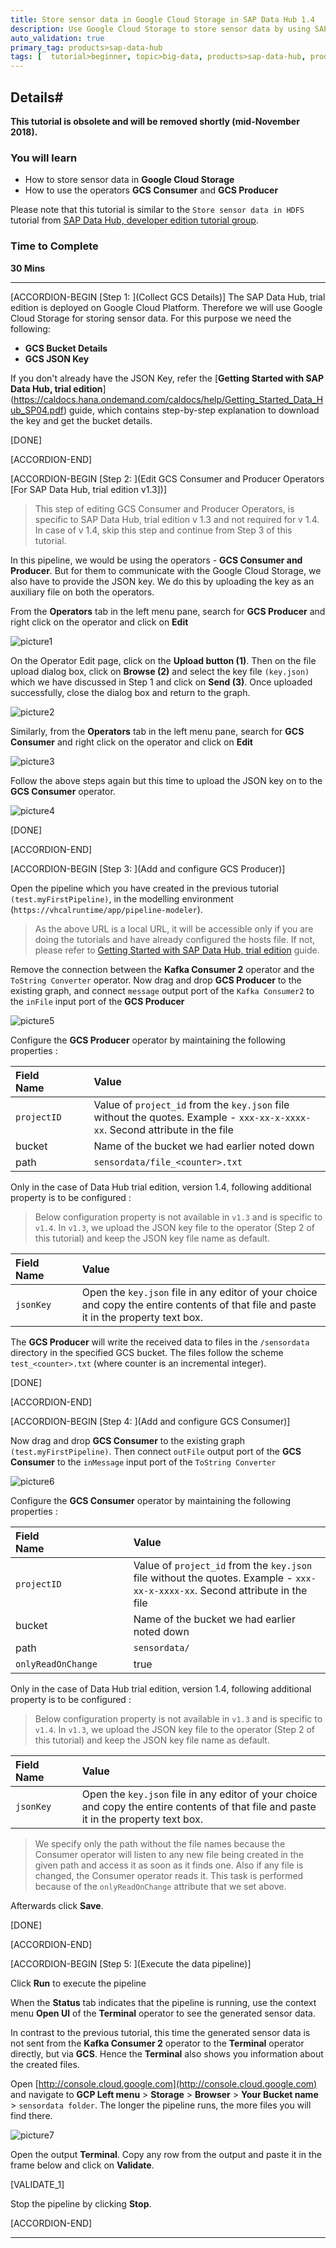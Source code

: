```yaml
---
title: Store sensor data in Google Cloud Storage in SAP Data Hub 1.4
description: Use Google Cloud Storage to store sensor data by using SAP Data Hub, trial edition.
auto_validation: true
primary_tag: products>sap-data-hub
tags: [  tutorial>beginner, topic>big-data, products>sap-data-hub, products>sap-vora ]
---
```


## Details#
**This tutorial is obsolete and will be removed shortly (mid-November 2018).**
### You will learn  
- How to store sensor data in **Google Cloud Storage**
- How to use the operators **GCS Consumer** and **GCS Producer**

Please note that this tutorial is similar to the `Store sensor data in HDFS` tutorial from [SAP Data Hub, developer edition tutorial group](https://www.sap.com/developer/groups/datahub-pipelines.html).

### Time to Complete
**30 Mins**

---

[ACCORDION-BEGIN [Step 1: ](Collect GCS Details)]
The SAP Data Hub, trial edition is deployed on Google Cloud Platform. Therefore we will use Google Cloud Storage for storing sensor data. For this purpose we need the following:

- **GCS Bucket Details**
- **GCS JSON Key**

If you don't already have the JSON Key, refer the [**Getting Started with SAP Data Hub, trial edition**] (https://caldocs.hana.ondemand.com/caldocs/help/Getting_Started_Data_Hub_SP04.pdf) guide, which contains step-by-step explanation to download the key and get the bucket details.

[DONE]

[ACCORDION-END]

[ACCORDION-BEGIN [Step 2: ](Edit GCS Consumer and Producer Operators [For SAP Data Hub, trial edition v1.3])]

>This step of editing GCS Consumer and Producer Operators, is specific to SAP Data Hub, trial edition v 1.3 and not required for  v 1.4. In case of v 1.4, skip this step and continue from Step 3 of this tutorial.

In this pipeline, we would be using the operators - **GCS Consumer and Producer**. But for them to communicate with the Google Cloud Storage, we also have to provide the JSON key. We do this by uploading the key as an auxiliary file on both the operators.

From the **Operators** tab in the left menu pane, search for **GCS Producer** and right click on the operator and click on **Edit**

![picture1](datahub-trial-pipelines-part03-3.png)

On the Operator Edit page, click on the **Upload button (1)**. Then on the file upload dialog box, click on **Browse (2)** and select the key file `(key.json)` which we have discussed in Step 1 and click on **Send (3)**. Once uploaded successfully, close the dialog box and return to the graph.

![picture2](datahub-trial-pipelines-part03-4.png)

Similarly, from the **Operators** tab in the left menu pane, search for **GCS Consumer** and right click on the operator and click on **Edit**

![picture3](datahub-trial-pipelines-part03-6.png)

Follow the above steps again but this time to upload the JSON key on to the **GCS Consumer** operator.

![picture4](datahub-trial-pipelines-part03-7.png)

[DONE]

[ACCORDION-END]

[ACCORDION-BEGIN [Step 3: ](Add and configure GCS Producer)]

Open the pipeline which you have created in the previous tutorial `(test.myFirstPipeline)`, in the modelling environment (`https://vhcalruntime/app/pipeline-modeler`).

>As the above URL is a local URL, it will be accessible only if you are doing the tutorials and have already configured the hosts file. If not, please refer to [Getting Started with SAP Data Hub, trial edition](https://caldocs.hana.ondemand.com/caldocs/help/Getting_Started_Data_Hub_SP04.pdf) guide.

Remove the connection between the **Kafka Consumer 2** operator and the `ToString Converter` operator. Now drag and drop **GCS Producer** to the existing graph, and connect `message` output port of the `Kafka Consumer2` to the `inFile` input port of the **GCS Producer**

![picture5](datahub-trial-pipelines-part03-5.png)

Configure the **GCS Producer** operator by maintaining the following properties :

|  Field Name&nbsp;&nbsp;&nbsp;&nbsp;&nbsp;&nbsp;&nbsp;&nbsp;&nbsp;&nbsp;&nbsp;&nbsp;&nbsp;     | Value
|  :------------- | :-------------
|  `projectID`  | Value of `project_id` from the `key.json` file without the quotes. Example - `xxx-xx-x-xxxx-xx`. Second attribute in the file
|  bucket  | Name of the bucket we had earlier noted down
|  path  | `sensordata/file_<counter>.txt`

Only in the case of Data Hub trial edition, version 1.4, following additional property is to be configured :

>Below configuration property is not available in `v1.3` and is specific to `v1.4`. In `v1.3`, we upload the JSON key file to the operator (Step 2 of this tutorial) and keep the JSON key file name as default.

|  Field Name&nbsp;&nbsp;&nbsp;&nbsp;&nbsp;&nbsp;&nbsp;     | Value
|  :------------- | :-------------
|  `jsonKey`  | Open the `key.json` file in any editor of your choice and copy the entire contents of that file and paste it in the property text box.

The **GCS Producer** will write the received data to files in the `/sensordata` directory in the specified GCS bucket. The files follow the scheme `test_<counter>.txt` (where counter is an incremental integer).

[DONE]

[ACCORDION-END]


[ACCORDION-BEGIN [Step 4: ](Add and configure GCS Consumer)]

Now drag and drop **GCS Consumer** to the existing graph `(test.myFirstPipeline)`. Then connect `outFile` output port of the **GCS Consumer** to the `inMessage` input port of the `ToString Converter`

![picture6](datahub-trial-pipelines-part03-8.png)

Configure the **GCS Consumer** operator by maintaining the following properties :

|  Field Name&nbsp;&nbsp;&nbsp;&nbsp;&nbsp;&nbsp;&nbsp;&nbsp;&nbsp;&nbsp;&nbsp;&nbsp;&nbsp;&nbsp;&nbsp;&nbsp;&nbsp;&nbsp;&nbsp;&nbsp;&nbsp;&nbsp;&nbsp;&nbsp;&nbsp;&nbsp;&nbsp;     | Value
|  :------------- | :-------------
|  `projectID`  | Value of `project_id` from the `key.json` file without the quotes. Example - `xxx-xx-x-xxxx-xx`. Second attribute in the file
|  bucket  | Name of the bucket we had earlier noted down
|  path  | `sensordata/`
|  `onlyReadOnChange`  | true

Only in the case of Data Hub trial edition, version 1.4, following additional property is to be configured :

>Below configuration property is not available in `v1.3` and is specific to `v1.4`. In `v1.3`, we upload the JSON key file to the operator (Step 2 of this tutorial) and keep the JSON key file name as default.

|  Field Name&nbsp;&nbsp;&nbsp;&nbsp;&nbsp;&nbsp;&nbsp;     | Value
|  :------------- | :-------------
|  `jsonKey`  | Open the `key.json` file in any editor of your choice and copy the entire contents of that file and paste it in the property text box.

> We specify only the path without the file names because the Consumer operator will listen to any new file being created in the given path and access it as soon as it finds one. Also if any file is changed, the Consumer operator reads it. This task is performed because of the `onlyReadOnChange` attribute that we set above.

Afterwards click **Save**.

[DONE]

[ACCORDION-END]

[ACCORDION-BEGIN [Step 5: ](Execute the data pipeline)]

Click **Run** to execute the pipeline

When the **Status** tab indicates that the pipeline is running, use the context menu **Open UI** of the **Terminal** operator to see the generated sensor data.


In contrast to the previous tutorial, this time the generated sensor data is not sent from the **Kafka Consumer 2** operator to the **Terminal** operator directly, but via **GCS**. Hence the **Terminal** also shows you information about the created files.

Open [http://console.cloud.google.com](http://console.cloud.google.com) and navigate to **GCP Left menu** > **Storage** > **Browser** > **Your Bucket name** > `sensordata folder`. The longer the pipeline runs, the more files you will find there.

![picture7](datahub-trial-pipelines-part03-9.png)

Open the output **Terminal**. Copy any row from the output and paste it in the frame below and click on **Validate**.

[VALIDATE_1]

Stop the pipeline by clicking **Stop**.

[ACCORDION-END]

---
